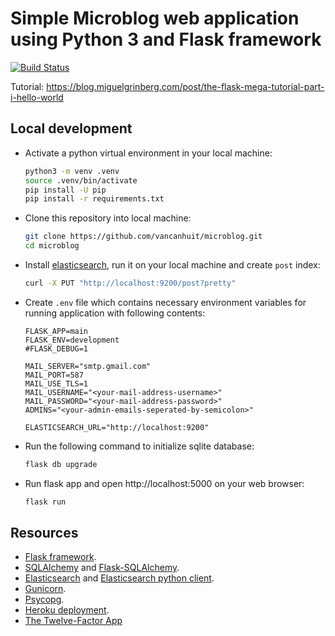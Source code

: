 # Simple Microblog web application using Python 3 and Flask framework
[![Build Status](https://travis-ci.org/vancanhuit/microblog.svg?branch=develop)](https://travis-ci.org/vancanhuit/microblog)

Tutorial: https://blog.miguelgrinberg.com/post/the-flask-mega-tutorial-part-i-hello-world

## Local development

- Activate a python virtual environment in your local machine:
    ```sh
    python3 -m venv .venv
    source .venv/bin/activate
    pip install -U pip
    pip install -r requirements.txt
    ```

- Clone this repository into local machine:
    ```sh
    git clone https://github.com/vancanhuit/microblog.git
    cd microblog
    ```

- Install [elasticsearch](https://www.elastic.co/downloads/elasticsearch), run it on your local machine and create `post` index:
    ```sh
    curl -X PUT "http://localhost:9200/post?pretty"
    ```

- Create `.env` file which contains necessary environment variables for running application with following contents:

    ```text
    FLASK_APP=main
    FLASK_ENV=development
    #FLASK_DEBUG=1

    MAIL_SERVER="smtp.gmail.com"
    MAIL_PORT=587
    MAIL_USE_TLS=1
    MAIL_USERNAME="<your-mail-address-username>"
    MAIL_PASSWORD="<your-mail-address-password>"
    ADMINS="<your-admin-emails-seperated-by-semicolon>"

    ELASTICSEARCH_URL="http://localhost:9200"
    ```

- Run the following command to initialize sqlite database:
    ```sh
    flask db upgrade
    ```
- Run flask app and open http://localhost:5000 on your web browser:
    ```sh
    flask run
    ```

## Resources
- [Flask framework](http://flask.pocoo.org/).
- [SQLAlchemy](https://docs.sqlalchemy.org/en/latest/) and [Flask-SQLAlchemy](http://flask-sqlalchemy.pocoo.org).
- [Elasticsearch](https://www.elastic.co/guide/en/elasticsearch/reference/current/getting-started.html) and [Elasticsearch python client](https://elasticsearch-py.readthedocs.io/en/master/).
- [Gunicorn](https://gunicorn.org/).
- [Psycopg](http://initd.org/psycopg/).
- [Heroku deployment](https://devcenter.heroku.com/categories/python-support).
- [The Twelve-Factor App](https://12factor.net/)
